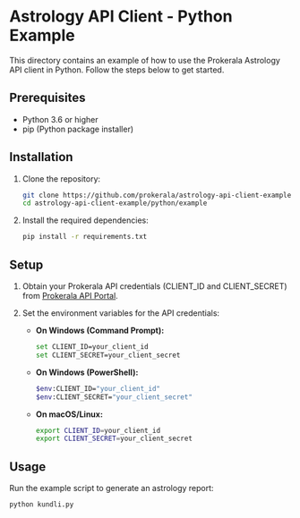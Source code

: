 # Astrology API Client - Python Example

This directory contains an example of how to use the Prokerala Astrology API client in Python. Follow the steps below to get started.

## Prerequisites

- Python 3.6 or higher
- pip (Python package installer)

## Installation

1. Clone the repository:
    ```bash
    git clone https://github.com/prokerala/astrology-api-client-example.git
    cd astrology-api-client-example/python/example
    ```

2. Install the required dependencies:
    ```bash
    pip install -r requirements.txt
    ```

## Setup

1. Obtain your Prokerala API credentials (CLIENT_ID and CLIENT_SECRET) from [Prokerala API Portal](https://api.prokerala.com/).
   
2. Set the environment variables for the API credentials:
    - **On Windows (Command Prompt):**
        ```bash
        set CLIENT_ID=your_client_id
        set CLIENT_SECRET=your_client_secret
        ```
    - **On Windows (PowerShell):**
        ```bash
        $env:CLIENT_ID="your_client_id"
        $env:CLIENT_SECRET="your_client_secret"
        ```
    - **On macOS/Linux:**
        ```bash
        export CLIENT_ID=your_client_id
        export CLIENT_SECRET=your_client_secret
        ```

## Usage

Run the example script to generate an astrology report:
```bash
python kundli.py

